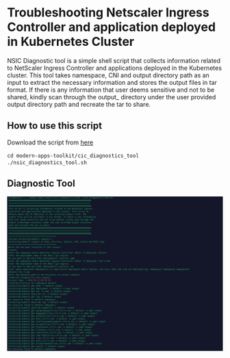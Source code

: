 # Troubleshooting Netscaler Ingress Controller and application deployed in Kubernetes Cluster
NSIC Diagnostic tool is a simple shell script that collects information related to NetScaler Ingress 
Controller and applications deployed in the Kubernetes cluster. 
This tool takes namespace, CNI and output directory path as an input to extract
the necessary information and stores the output files  in tar format. 
If there is any information that user deems sensitive and not to be shared,
kindly scan through the output_<timestamp> directory under the user provided output directory 
path and recreate the tar to share.
## How to use this script
Download the script from [here](https://github.com/netscaler/modern-apps-toolkit) 
    
    cd modern-apps-toolkit/cic_diagnostics_tool
    ./nsic_diagnostics_tool.sh

## Diagnostic Tool
![Diagnostic Tool](diagnostic.png)